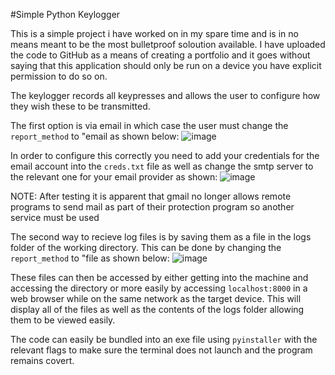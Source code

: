 #Simple Python Keylogger

This is a simple project i have worked on in my spare time and is in no means meant to be the most bulletproof soloution available. I have uploaded the code to GitHub as a means of creating a portfolio and 
it goes without saying that this application should only be run on a device you have explicit permission to do so on. 

The keylogger records all keypresses and allows the user to configure how they wish these to be transmitted. 

The first option is via email in which case the user must change the `report_method` to "email as shown below:
![image](https://github.com/scyan00ffff/Keylogger/assets/99845681/7259096f-f469-4f48-b4fa-fc8941b3b3ef)

In order to configure this correctly you need to add your credentials for the email account into the `creds.txt` file as well as change the smtp server to the relevant one for your email provider as shown:
![image](https://github.com/scyan00ffff/Keylogger/assets/99845681/445221cf-5124-4d8b-b6e1-ac83490d1513)

NOTE: After testing it is apparent that gmail no longer allows remote programs to send mail as part of their protection program so another service must be used

The second way to recieve log files is by saving them as a file in the logs folder of the working directory. This can be done by changing the `report_method` to "file as shown below:
![image](https://github.com/scyan00ffff/Keylogger/assets/99845681/121fd25d-be20-4d2f-b68c-4f9853ca551b)

These files can then be accessed by either getting into the machine and accessing the directory or more easily by accessing `localhost:8000` in a web browser while on the same network as the target device.
This will display all of the files as well as the contents of the logs folder allowing them to be viewed easily.

The code can easily be bundled into an exe file using `pyinstaller` with the relevant flags to make sure the terminal does not launch and the program remains covert. 
